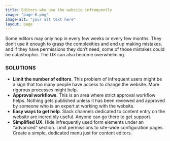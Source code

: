 ```yaml
---
title: Editors who use the website infrequently
image: "page-6.png"
image-alt: "your alt text here"
layout: page
---
```

Some editors may only hop in every few weeks or every few months. They
don’t use it enough to grasp the complexities and end up making mistakes,
and if they have permissions they don’t need, some of those mistakes could
be catastrophic. The UX can also become overwhelming.

### SOLUTIONS

- **Limit the number of editors**. This problem of infrequent users might
be a sign that too many people have access to change the website. More
rigorous processes might help.
- **Approval workflows**. This is an area where strict approval workflow
helps. Nothing gets published unless it has been reviewed and approved
by someone who is an expert at working with the website.
- **Easy ways to get help**. Slack channels dedicated to content entry on the
website are incredibly useful. Anyone can go there to get support.
- **Simplified UX**. Hide infrequently used form elements under an
“advanced” section. Limit permissions to site-wide configuration pages.
Create a simple, dedicated menu just for content editors.
